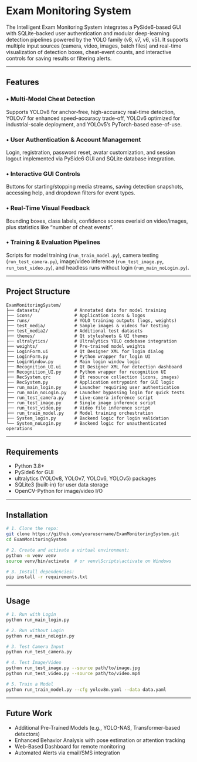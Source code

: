 # Exam Monitoring System

The Intelligent Exam Monitoring System integrates a PySide6-based GUI with SQLite-backed user authentication and modular deep-learning detection pipelines powered by the YOLO family (v8, v7, v6, v5). It supports multiple input sources (camera, video, images, batch files) and real-time visualization of detection boxes, cheat-event counts, and interactive controls for saving results or filtering alerts.

---

## Features

### • Multi-Model Cheat Detection
Supports YOLOv8 for anchor-free, high-accuracy real-time detection, YOLOv7 for enhanced speed–accuracy trade-off, YOLOv6 optimized for industrial-scale deployment, and YOLOv5’s PyTorch-based ease-of-use.

### • User Authentication & Account Management
Login, registration, password reset, avatar customization, and session logout implemented via PySide6 GUI and SQLite database integration.

### • Interactive GUI Controls
Buttons for starting/stopping media streams, saving detection snapshots, accessing help, and dropdown filters for event types.

### • Real-Time Visual Feedback
Bounding boxes, class labels, confidence scores overlaid on video/images, plus statistics like “number of cheat events”.

### • Training & Evaluation Pipelines
Scripts for model training (`run_train_model.py`), camera testing (`run_test_camera.py`), image/video inference (`run_test_image.py`, `run_test_video.py`), and headless runs without login (`run_main_noLogin.py`).

---

## Project Structure

```
ExamMonitoringSystem/
├── datasets/             # Annotated data for model training
├── icons/                # Application icons & logos
├── runs/                 # YOLO training outputs (logs, weights)
├── test_media/           # Sample images & videos for testing
├── test_media2/          # Additional test datasets
├── themes/               # Qt stylesheets & UI themes
├── ultralytics/          # Ultralytics YOLO codebase integration
├── weights/              # Pre-trained model weights
├── LoginForm.ui          # Qt Designer XML for login dialog
├── LoginForm.py          # Python wrapper for login UI
├── LoginWindow.py        # Main login window logic
├── Recognition_UI.ui     # Qt Designer XML for detection dashboard
├── Recognition_UI.py     # Python wrapper for recognition UI
├── RecSystem.qrc         # Qt resource collection (icons, images)
├── RecSystem.py          # Application entrypoint for GUI logic
├── run_main_login.py     # Launcher requiring user authentication
├── run_main_noLogin.py   # Launcher bypassing login for quick tests
├── run_test_camera.py    # Live-camera inference script
├── run_test_image.py     # Single image inference script
├── run_test_video.py     # Video file inference script
├── run_train_model.py    # Model training orchestration
├── System_login.py       # Backend logic for login validation
└── System_noLogin.py     # Backend logic for unauthenticated operations
```

---

## Requirements

- Python 3.8+
- PySide6 for GUI
- ultralytics (YOLOv8, YOLOv7, YOLOv6, YOLOv5) packages
- SQLite3 (built-in) for user data storage
- OpenCV-Python for image/video I/O

---

## Installation

```bash
# 1. Clone the repo:
git clone https://github.com/yourusername/ExamMonitoringSystem.git
cd ExamMonitoringSystem

# 2. Create and activate a virtual environment:
python -m venv venv
source venv/bin/activate  # or venv\Scripts\activate on Windows

# 3. Install dependencies:
pip install -r requirements.txt
```

---

## Usage

```bash
# 1. Run with Login
python run_main_login.py

# 2. Run without Login
python run_main_noLogin.py

# 3. Test Camera Input
python run_test_camera.py

# 4. Test Image/Video
python run_test_image.py --source path/to/image.jpg
python run_test_video.py --source path/to/video.mp4

# 5. Train a Model
python run_train_model.py --cfg yolov8n.yaml --data data.yaml
```

---

## Future Work

- Additional Pre-Trained Models (e.g., YOLO-NAS, Transformer-based detectors)
- Enhanced Behavior Analysis with pose estimation or attention tracking
- Web-Based Dashboard for remote monitoring
- Automated Alerts via email/SMS integration
